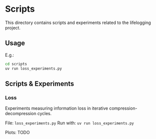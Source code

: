 # Scripts

This directory contains scripts and experiments related to the lifelogging project.

## Usage

E.g.:
```bash
cd scripts
uv run loss_experiments.py
```

## Scripts & Experiments

### Loss

Experiments measuring information loss in iterative compression-decompression cycles.

File: `loss_experiments.py`
Run with: `uv run loss_experiments.py`

Plots: TODO
